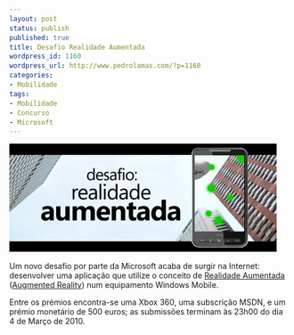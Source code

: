 ```yaml
---
layout: post
status: publish
published: true
title: Desafio Realidade Aumentada
wordpress_id: 1160
wordpress_url: http://www.pedrolamas.com/?p=1160
categories:
- Mobilidade
tags:
- Mobilidade
- Concurso
- Microsoft
---
```

[![](/wp-content/uploads/2009/12/Desafio-Realidade-Aumentada.jpg "Desafio Realidade Aumentada")](http://www.wmobiletek.com/rafaq.htm)

Um novo desafio por parte da Microsoft acaba de surgir na Internet: desenvolver uma aplicação que utilize o conceito de [Realidade Aumentada](http://pt.wikipedia.org/wiki/Realidade_aumentada) ([Augmented Reality](http://en.wikipedia.org/wiki/Augmented_reality)) num equipamento Windows Mobile.

Entre os prémios encontra-se uma Xbox 360, uma subscrição MSDN, e um prémio monetário de 500 euros; as submissões terminam às 23h00 do dia 4 de Março de 2010.
